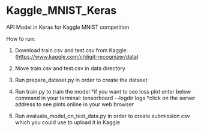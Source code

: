 # Kaggle_MNIST_Keras
API Model in Keras for Kaggle MNIST competition 

How to run:
 1) Download train.csv and test.csv from Kaggle:
    (https://www.kaggle.com/c/digit-recognizer/data)
    
 2) Move train.csv and test.csv in data directory

    
 3) Run prepare_dataset.py in order to create the dataset
 
 4) Run train.py to train the model
     *if you want to see loss plot enter below command in your terminal:
      tensorboard --logdir logs
    *click on the server address to see plots online in your web browser
    
 5) Run evaluate_model_on_test_data.py in order to create submission.csv which you could use to upload it in Kaggle
 
 
